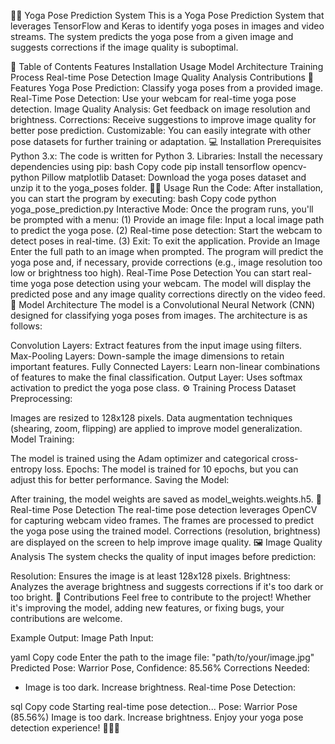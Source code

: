 🧘‍♂️ Yoga Pose Prediction System
This is a Yoga Pose Prediction System that leverages TensorFlow and Keras to identify yoga poses in images and video streams. The system predicts the yoga pose from a given image and suggests corrections if the image quality is suboptimal.

📂 Table of Contents
Features
Installation
Usage
Model Architecture
Training Process
Real-time Pose Detection
Image Quality Analysis
Contributions
🚀 Features
Yoga Pose Prediction: Classify yoga poses from a provided image.
Real-Time Pose Detection: Use your webcam for real-time yoga pose detection.
Image Quality Analysis: Get feedback on image resolution and brightness.
Corrections: Receive suggestions to improve image quality for better pose prediction.
Customizable: You can easily integrate with other pose datasets for further training or adaptation.
💻 Installation
Prerequisites
Python 3.x: The code is written for Python 3.
Libraries: Install the necessary dependencies using pip:
bash
Copy code
pip install tensorflow opencv-python Pillow matplotlib
Dataset: Download the yoga poses dataset and unzip it to the yoga_poses folder.
🏃‍♂️ Usage
Run the Code: After installation, you can start the program by executing:
bash
Copy code
python yoga_pose_prediction.py
Interactive Mode: Once the program runs, you'll be prompted with a menu:
(1) Provide an image file: Input a local image path to predict the yoga pose.
(2) Real-time pose detection: Start the webcam to detect poses in real-time.
(3) Exit: To exit the application.
Provide an Image
Enter the full path to an image when prompted.
The program will predict the yoga pose and, if necessary, provide corrections (e.g., image resolution too low or brightness too high).
Real-Time Pose Detection
You can start real-time yoga pose detection using your webcam.
The model will display the predicted pose and any image quality corrections directly on the video feed.
🧠 Model Architecture
The model is a Convolutional Neural Network (CNN) designed for classifying yoga poses from images. The architecture is as follows:

Convolution Layers: Extract features from the input image using filters.
Max-Pooling Layers: Down-sample the image dimensions to retain important features.
Fully Connected Layers: Learn non-linear combinations of features to make the final classification.
Output Layer: Uses softmax activation to predict the yoga pose class.
⚙️ Training Process
Dataset Preprocessing:

Images are resized to 128x128 pixels.
Data augmentation techniques (shearing, zoom, flipping) are applied to improve model generalization.
Model Training:

The model is trained using the Adam optimizer and categorical cross-entropy loss.
Epochs: The model is trained for 10 epochs, but you can adjust this for better performance.
Saving the Model:

After training, the model weights are saved as model_weights.weights.h5.
🎥 Real-time Pose Detection
The real-time pose detection leverages OpenCV for capturing webcam video frames.
The frames are processed to predict the yoga pose using the trained model.
Corrections (resolution, brightness) are displayed on the screen to help improve image quality.
🖼️ Image Quality Analysis
The system checks the quality of input images before prediction:

Resolution: Ensures the image is at least 128x128 pixels.
Brightness: Analyzes the average brightness and suggests corrections if it's too dark or too bright.
🤖 Contributions
Feel free to contribute to the project! Whether it's improving the model, adding new features, or fixing bugs, your contributions are welcome.

Example Output:
Image Path Input:

yaml
Copy code
Enter the path to the image file: "path/to/your/image.jpg"
Predicted Pose: Warrior Pose, Confidence: 85.56%
Corrections Needed:
- Image is too dark. Increase brightness.
Real-time Pose Detection:

sql
Copy code
Starting real-time pose detection...
Pose: Warrior Pose (85.56%)
Image is too dark. Increase brightness.
Enjoy your yoga pose detection experience! 🧘‍♀️💪

